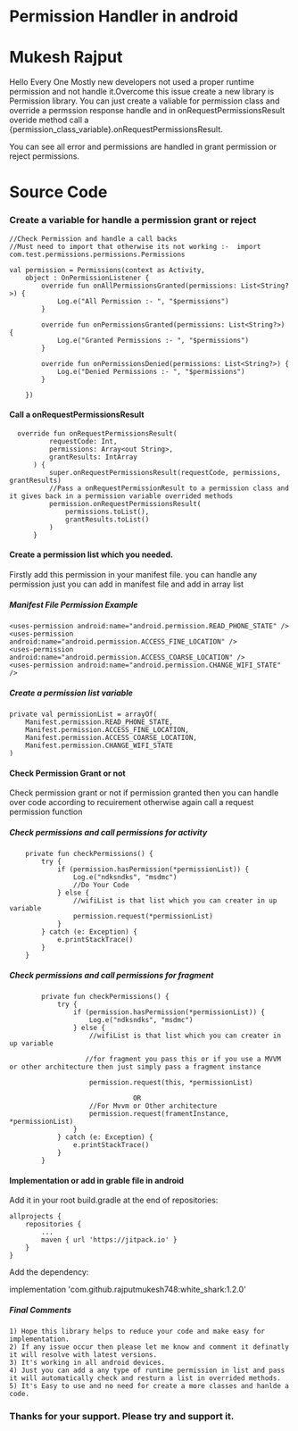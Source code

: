 # Permission Handler in android
# Mukesh Rajput

Hello Every One
Mostly new developers not used a proper runtime permission and not handle it.Overcome this issue create a new library is Permission library.
You can just create a valiable for permission class and override a permssion response handle and in onRequestPermissionsResult overide method call a {permission_class_variable}.onRequestPermissionsResult.

You can see all error and permissions are handled in grant permission or reject permissions.
<b><h1>Source Code</h1></b>
<b><h3>Create a variable for handle a permission grant or reject</h3></b>


    //Check Permission and handle a call backs
    //Must need to import that otherwise its not working :-  import com.test.permissions.permissions.Permissions
    
    val permission = Permissions(context as Activity,
        object : OnPermissionListener {
            override fun onAllPermissionsGranted(permissions: List<String?>) {
                Log.e("All Permission :- ", "$permissions")
            }

            override fun onPermissionsGranted(permissions: List<String?>) {
                Log.e("Granted Permissions :- ", "$permissions")
            }

            override fun onPermissionsDenied(permissions: List<String?>) {
                Log.e("Denied Permissions :- ", "$permissions")
            }

        })




<b><h4>Call a onRequestPermissionsResult</h4></b>

      override fun onRequestPermissionsResult(
              requestCode: Int,
              permissions: Array<out String>,
              grantResults: IntArray
          ) {
              super.onRequestPermissionsResult(requestCode, permissions, grantResults)
              //Pass a onRequestPermissionResult to a permission class and it gives back in a permission variable overrided methods
              permission.onRequestPermissionsResult(
                  permissions.toList(),
                  grantResults.toList()
              )
          }


<b><h4>Create a permission list which you needed.</h4></b>
<p>Firstly add this permission in your manifest file. you can handle any permission just you can add in manifest file and add in array list</p>

<h5>Manifest File Permission Example</h5>

    <uses-permission android:name="android.permission.READ_PHONE_STATE" />
    <uses-permission android:name="android.permission.ACCESS_FINE_LOCATION" />
    <uses-permission android:name="android.permission.ACCESS_COARSE_LOCATION" />
    <uses-permission android:name="android.permission.CHANGE_WIFI_STATE" />


<h5>Create a permission list variable</h5>

    private val permissionList = arrayOf(
        Manifest.permission.READ_PHONE_STATE,
        Manifest.permission.ACCESS_FINE_LOCATION,
        Manifest.permission.ACCESS_COARSE_LOCATION,
        Manifest.permission.CHANGE_WIFI_STATE
    )



<b><h4>Check Permission Grant or not</h4></b>
<p>Check permission grant or not if permission granted then you can handle over code according to recuirement otherwise again call a request permission function</p>
   
   <h5>Check permissions and call permissions for activity</h5>
   
        private fun checkPermissions() {
            try {
                if (permission.hasPermission(*permissionList)) {
                    Log.e("ndksndks", "msdmc")
                    //Do Your Code
                } else {
                    //wifiList is that list which you can creater in up variable
                    permission.request(*permissionList)
                }
            } catch (e: Exception) {
                e.printStackTrace()
            }
        }
        
        
<h5>Check permissions and call permissions for fragment</h5>
            
            private fun checkPermissions() {
                try {
                    if (permission.hasPermission(*permissionList)) {
                        Log.e("ndksndks", "msdmc")
                    } else {
                        //wifiList is that list which you can creater in up variable
                        
                       //for fragment you pass this or if you use a MVVM or other architecture then just simply pass a fragment instance 
                   
                        permission.request(this, *permissionList)
                                   
                                   OR
                        //For Mvvm or Other architecture
                        permission.request(framentInstance, *permissionList)
                    }
                } catch (e: Exception) {
                    e.printStackTrace()
                }
            }
        
        
        
<h4>Implementation or add in grable file in android</h4>
<p>Add it in your root build.gradle at the end of repositories:</p>

	allprojects {
		repositories {
			...
			maven { url 'https://jitpack.io' }
		}
	}
  
  
 
<p>Add the dependency:</p>

implementation 'com.github.rajputmukesh748:white_shark:1.2.0'



<h5>Final Comments</h5>
    
    1) Hope this library helps to reduce your code and make easy for implementation.
    2) If any issue occur then please let me know and comment it definatly it will resolve with latest versions. 
    3) It's working in all android devices.
    4) Just you can add a any type of runtime permission in list and pass it will automatically check and resturn a list in overrided methods.
    5) It's Easy to use and no need for create a more classes and hanlde a code.
    
    
<b><h3>Thanks for your support. Please try and support it.</h3></b>

